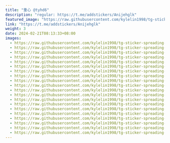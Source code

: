```yaml
---
title: "重心 @tyhd6"
description: "regular: https://t.me/addstickers/Anijehglk"
featured_image: "https://raw.githubusercontent.com/kylelin1998/tg-sticker-spreading-worldwide-images/main/img/eba2d646-d14f-45df-9851-d728c4162b20.jpg"
link: "https://t.me/addstickers/Anijehglk"
weight: 3
date: 2024-02-21T08:13:33+08:00
images:
  - https://raw.githubusercontent.com/kylelin1998/tg-sticker-spreading-worldwide-images/main/img/eba2d646-d14f-45df-9851-d728c4162b20.jpg
  - https://raw.githubusercontent.com/kylelin1998/tg-sticker-spreading-worldwide-images/main/img/45cefbcd-84e0-47e0-9f30-1de2d6a183b2.jpg
  - https://raw.githubusercontent.com/kylelin1998/tg-sticker-spreading-worldwide-images/main/img/9ff5bf0e-1281-4d61-9644-56a9b67bf473.jpg
  - https://raw.githubusercontent.com/kylelin1998/tg-sticker-spreading-worldwide-images/main/img/0a97d34b-5914-4649-b661-473a672bdbe7.jpg
  - https://raw.githubusercontent.com/kylelin1998/tg-sticker-spreading-worldwide-images/main/img/5a842006-03e8-4ed9-9188-2541e33fa60c.jpg
  - https://raw.githubusercontent.com/kylelin1998/tg-sticker-spreading-worldwide-images/main/img/e225668c-e0a9-4e58-8f8c-2c8fef51b829.jpg
  - https://raw.githubusercontent.com/kylelin1998/tg-sticker-spreading-worldwide-images/main/img/b7171e9d-7888-46cd-a586-f283e375190f.jpg
  - https://raw.githubusercontent.com/kylelin1998/tg-sticker-spreading-worldwide-images/main/img/85c58dff-446c-4129-8557-d5675b2a9e63.jpg
  - https://raw.githubusercontent.com/kylelin1998/tg-sticker-spreading-worldwide-images/main/img/e0782921-ea43-4844-9041-19a8ea11cf93.jpg
  - https://raw.githubusercontent.com/kylelin1998/tg-sticker-spreading-worldwide-images/main/img/6e6f463b-b46b-4345-b85a-1faddbbf9386.jpg
  - https://raw.githubusercontent.com/kylelin1998/tg-sticker-spreading-worldwide-images/main/img/319b0e50-a55f-40a7-a5a4-0c7c32ea8475.jpg
  - https://raw.githubusercontent.com/kylelin1998/tg-sticker-spreading-worldwide-images/main/img/4644121a-82b0-42d8-88c3-7f278e0b5501.jpg
  - https://raw.githubusercontent.com/kylelin1998/tg-sticker-spreading-worldwide-images/main/img/86f3f5a8-2760-48b8-a731-d3e9dc3ec716.jpg
  - https://raw.githubusercontent.com/kylelin1998/tg-sticker-spreading-worldwide-images/main/img/6142c132-3460-4a31-8f33-d45214587626.jpg
  - https://raw.githubusercontent.com/kylelin1998/tg-sticker-spreading-worldwide-images/main/img/d0523cbe-3ea9-46b5-93ac-8a98bbfb32ef.jpg
  - https://raw.githubusercontent.com/kylelin1998/tg-sticker-spreading-worldwide-images/main/img/2710c3a6-2e51-4a9a-a68c-41dafba369da.jpg
  - https://raw.githubusercontent.com/kylelin1998/tg-sticker-spreading-worldwide-images/main/img/6a70c5f3-8c3a-4c96-b4b6-7ab665f3c459.jpg
  - https://raw.githubusercontent.com/kylelin1998/tg-sticker-spreading-worldwide-images/main/img/157a1ba5-f6c3-472f-9266-ae10703148e6.jpg
  - https://raw.githubusercontent.com/kylelin1998/tg-sticker-spreading-worldwide-images/main/img/102de71b-dfa4-4923-849b-3347e8c904b1.jpg
  - https://raw.githubusercontent.com/kylelin1998/tg-sticker-spreading-worldwide-images/main/img/762f1550-1b4e-4db6-87f3-3c8f5aea9409.jpg
---
```

